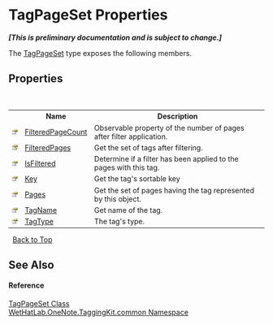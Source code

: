 # TagPageSet Properties
 _**\[This is preliminary documentation and is subject to change.\]**_

The <a href="8abe04f4-0682-74c0-5557-fa48d6eff35f">TagPageSet</a> type exposes the following members.


## Properties
&nbsp;<table><tr><th></th><th>Name</th><th>Description</th></tr><tr><td>![Public property](media/pubproperty.gif "Public property")</td><td><a href="98faf39c-1148-2dde-c431-d221184ce1a4">FilteredPageCount</a></td><td>
Observable property of the number of pages after filter application.</td></tr><tr><td>![Protected property](media/protproperty.gif "Protected property")</td><td><a href="ccc04d61-5157-b3bb-94de-1afd26428614">FilteredPages</a></td><td>
Get the set of tags after filtering.</td></tr><tr><td>![Public property](media/pubproperty.gif "Public property")</td><td><a href="9bb2c442-eca2-9ef9-36ce-ee9a76243fe9">IsFiltered</a></td><td>
Determine if a filter has been applied to the pages with this tag.</td></tr><tr><td>![Public property](media/pubproperty.gif "Public property")</td><td><a href="29ed85c2-0f3e-c590-42b8-8f4670b4c47c">Key</a></td><td>
Get the tag's sortable key</td></tr><tr><td>![Public property](media/pubproperty.gif "Public property")</td><td><a href="0d0f092d-d45d-c7a9-197a-142208b35078">Pages</a></td><td>
Get the set of pages having the tag represented by this object.</td></tr><tr><td>![Public property](media/pubproperty.gif "Public property")</td><td><a href="7a7711bb-4d37-b477-6cf8-064e24a25f71">TagName</a></td><td>
Get name of the tag.</td></tr><tr><td>![Public property](media/pubproperty.gif "Public property")</td><td><a href="9658974d-ea98-3191-48bb-7dbea95dc09d">TagType</a></td><td>
The tag's type.</td></tr></table>&nbsp;
<a href="#tagpageset-properties">Back to Top</a>

## See Also


#### Reference
<a href="8abe04f4-0682-74c0-5557-fa48d6eff35f">TagPageSet Class</a><br /><a href="bcdbab9c-63d1-48a4-6937-af53fb8d9a55">WetHatLab.OneNote.TaggingKit.common Namespace</a><br />